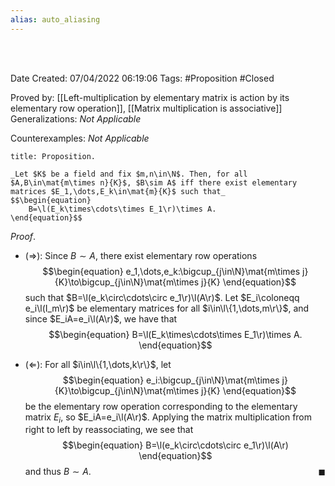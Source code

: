 ```yaml
---
alias: auto_aliasing
---
```


<br />
<br />

Date Created: 07/04/2022 06:19:06
Tags: #Proposition #Closed

Proved by: [[Left-multiplication by elementary matrix is action by its elementary row operation]], [[Matrix multiplication is associative]]
Generalizations: _Not Applicable_

Counterexamples: _Not Applicable_

``` ad-Proposition
title: Proposition.

_Let $K$ be a field and fix $m,n\in\N$. Then, for all $A,B\in\mat{m\times n}{K}$, $B\sim A$ iff there exist elementary matrices $E_1,\dots,E_k\in\mat{m}{K}$ such that_
$$\begin{equation}
    B=\l(E_k\times\cdots\times E_1\r)\times A.
\end{equation}$$

```

_Proof_.
* ($\Rightarrow$): Since $B\sim A$, there exist elementary row operations
$$\begin{equation}
e_1,\dots,e_k:\bigcup_{j\in\N}\mat{m\times j}{K}\to\bigcup_{j\in\N}\mat{m\times j}{K}
\end{equation}$$
such that $B=\l(e_k\circ\cdots\circ e_1\r)\l(A\r)$. Let $E_i\coloneqq e_i\l(I_m\r)$ be elementary matrices for all $i\in\l\{1,\dots,m\r\}$, and since $E_iA=e_i\l(A\r)$, we have that
$$\begin{equation}
    B=\l(E_k\times\cdots\times E_1\r)\times A.
\end{equation}$$

* ($\Leftarrow$): For all $i\in\l\{1,\dots,k\r\}$, let
$$\begin{equation}
e_i:\bigcup_{j\in\N}\mat{m\times j}{K}\to\bigcup_{j\in\N}\mat{m\times j}{K}
\end{equation}$$
be the elementary row operation corresponding to the elementary matrix $E_i$, so $E_iA=e_i\l(A\r)$. Applying the matrix multiplication from right to left by reassociating, we see that
$$\begin{equation}
    B=\l(e_k\circ\cdots\circ e_1\r)\l(A\r)
\end{equation}$$
and thus $B\sim A$.<span style="float:right;">$\blacksquare$</span>
